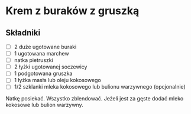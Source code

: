 # Krem z buraków z gruszką

## Składniki

* [ ] 2 duże ugotowane buraki
* [ ] 1 ugotowana marchew
* [ ] natka pietruszki
* [ ] 2 łyżki ugotowanej soczewicy
* [ ] 1 podgotowana gruszka
* [ ] 1 łyżka masła lub oleju kokosowego
* [ ] 1/2 szklanki mleka kokosowego lub bulionu warzywnego (opcjonalnie)

Natkę posiekać. Wszystko zblendować. Jeżeli jest za gęste dodać mleko kokosowe lub bulion warzywny.
